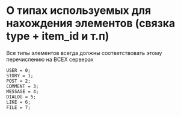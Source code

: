 # О типах используемых для нахождения элементов (связка type + item_id и т.п)

Все типы элементов всегда должны соответствовать этому перечислению на ВСЕХ серверах

```
USER = 0;
STORY = 1;
POST = 2;
COMMENT = 3;
MESSAGE = 4;
DIALOG = 5;
LIKE = 6;
FILE = 7;
```